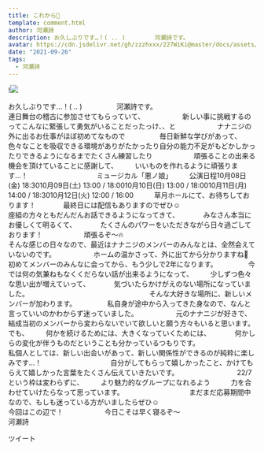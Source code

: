 ```yaml
---
title: これから🍁
template: comment.html
author: 河瀬詩
description: お久しぶりです…！( .. )　　　　　河瀬詩です。　　　　　　　　　　　　　　　連日舞台の稽古に参加させてもらっていて、　　　　　　新しい事に挑戦するのってこんなに緊張して勇気がいることだったっけ、、...
avatar: https://cdn.jsdelivr.net/gh/zzzhxxx/227WiKi@master/docs/assets/photo/avatar/uta.jpg
date: "2021-09-26"
tags:
  - 河瀬詩
---
```


!![](https://cdn.jsdelivr.net/gh/227WiKi/227WiKi-image@master/blog-image/uta-2021-09-26_1.jpg)


﻿お久しぶりです…！( .. )　　　　　河瀬詩です。　　　　　　　　　　　　　　　連日舞台の稽古に参加させてもらっていて、　　　　　　新しい事に挑戦するのってこんなに緊張して勇気がいることだったっけ、、と　　　　　　ナナニジの外に出るお仕事がほぼ初めてなもので　　　　　毎日新鮮な学びがあって、　　　　色々なことを吸収できる環境がありがたかったり自分の能力不足がもどかしかったりできるようになるまでたくさん練習したり　　　　　　頑張ることの出来る機会を頂けていることに感謝して、　　　いいものを作れるように頑張ります…！　　　　　　　　　　ミュージカル「悪ノ娘」　　　公演日程10月08日(金) 18:3010月09日(土) 13:00 / 18:0010月10日(日) 13:00 / 18:0010月11日(月) 14:00 / 18:3010月12日(火) 12:00 / 16:00　　　草月ホールにて、お待ちしております！　　　　最終日には配信もありますのでぜひ☺️　　　　　　　　　　座組の方々ともだんだんお話できるようになってきて、　　　　みなさん本当にお優しくて明るくて、　　　　たくさんのパワーをいただきながら日々過ごしております！　　　　　　頑張るぞ〜🔥　　　　　　　　　　　　　　　　　　　そんな感じの日々なので、最近はナナニジのメンバーのみんなとは、全然会えていないのです。　　　　　　ホームの温かさって、外に出てから分かりますね🥲　　　　　　　　　　　初めてメンバーのみんなに会ってから、もう少しで2年になります。　　　　　今では何の気兼ねもなくくだらない話が出来るようになって、　　　少しずつ色々な思い出が増えていって、　　　　気づいたらかけがえのない場所になっていました。　　　　　　　　　　　　　　　　　　そんな大好きな場所に、新しいメンバーが加わります。　　　　　私自身が途中から入ってきた身なので、なんと言っていいのかわからず迷っていました。　　　　　　元のナナニジが好きで、結成当初のメンバーから変わらないでいて欲しいと願う方々もいると思います。　　　　　　　でも、　　　何かを続けるためには、大きくなっていくためには、　　　　何かしらの変化が伴うものだということも分かっているつもりです。　　　　　　　　　　　私個人としては、新しい出会いがあって、新しい関係性ができるのが純粋に楽しみです…！　　　　　　　　　　自分がしてもらって嬉しかったこと、かけてもらえて嬉しかった言葉をたくさん伝えていきたいです。　　　　　　　　　22/7という枠は変わらずに、　　　より魅力的なグループになれるよう　　　力を合わせていけたらなって思っています。　　　　　　　　　　まだまだ応募期間中なので、もしも迷っている方がいましたらぜひ☺️　　　　　　　　　　　　　　今回はこの辺で！　　　　　　今日こそは早く寝るぞ〜　　　　　　　　　　　　河瀬詩　　　　


ツイート



